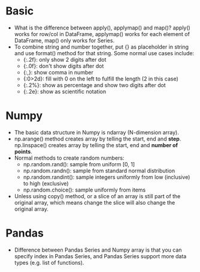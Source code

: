 # Basic
* What is the difference between apply(), applymap() and map()? apply() works for row/col in DataFrame, applymap() works for each element of DataFrame, map() only works for Series.
* To combine string and number together, put {} as placeholder in string and use format() method for that string. Some normal use cases include:
  * {:.2f}: only show 2 digits after dot
  * {:.0f}: don't show digits after dot
  * {:,}: show comma in number
  * {:0>2d}: fill with 0 on the left to fulfill the length (2 in this case)
  * {:.2%}: show as percentage and show two digits after dot
  * {:.2e}: show as scientific notation    

# Numpy
* The basic data structure in Numpy is ndarray (N-dimension array).
* np.arange() method creates array by telling the start, end and **step**. np.linspace() creates array by telling the start, end and **number of points**.
* Normal methods to create random numbers:
  * np.random.rand(): sample from uniform [0, 1]
  * np.random.randn(): sample from standard normal distribution
  * np.random.randint(): sample integers uniformly from low (inclusive) to high (exclusive)
  * np.random.choice(): sample uniformly from items
* Unless using copy() method, or a slice of an array is still part of the original array, which means change the slice will also change the original array.

# Pandas
* Difference between Pandas Series and Numpy array is that you can specify index in Pandas Series, and Pandas Series support more data types (e.g. list of functions).
  
